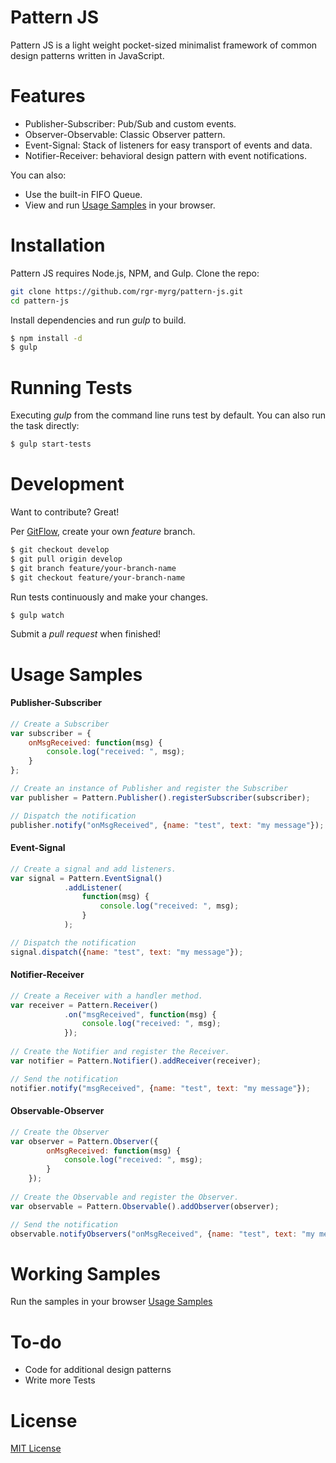 # Pattern JS
Pattern JS is a light weight pocket-sized minimalist framework of common design patterns written in JavaScript.

# Features
- Publisher-Subscriber: Pub/Sub and custom events.
- Observer-Observable: Classic Observer pattern.
- Event-Signal: Stack of listeners for easy transport of events and data.
- Notifier-Receiver: behavioral design pattern with event notifications.

You can also:
- Use the built-in FIFO Queue.
- View and run [Usage Samples](https://github.com/rgr-myrg/pattern-js/tree/develop/samples) in your browser.

# Installation
Pattern JS requires Node.js, NPM, and Gulp.
Clone the repo:
```sh
git clone https://github.com/rgr-myrg/pattern-js.git
cd pattern-js
```
Install dependencies and run *gulp* to build.
```sh
$ npm install -d
$ gulp
```

# Running Tests
Executing *gulp* from the command line runs test by default. You can also run the task directly:
```sh
$ gulp start-tests
```
# Development
Want to contribute? Great!

Per [GitFlow](https://datasift.github.io/gitflow/IntroducingGitFlow.html), create your own *feature* branch.
```sh
$ git checkout develop
$ git pull origin develop
$ git branch feature/your-branch-name
$ git checkout feature/your-branch-name
```
Run tests continuously and make your changes.
```sh
$ gulp watch
```
Submit a *pull request* when finished!
# Usage Samples
#### Publisher-Subscriber
```javascript
// Create a Subscriber
var subscriber = {
    onMsgReceived: function(msg) {
        console.log("received: ", msg);
    }
};

// Create an instance of Publisher and register the Subscriber
var publisher = Pattern.Publisher().registerSubscriber(subscriber);

// Dispatch the notification
publisher.notify("onMsgReceived", {name: "test", text: "my message"});
```
#### Event-Signal
```javascript
// Create a signal and add listeners.
var signal = Pattern.EventSignal()
            .addListener(
                function(msg) {
                    console.log("received: ", msg);
                }
            );

// Dispatch the notification
signal.dispatch({name: "test", text: "my message"});
```

#### Notifier-Receiver
```javascript
// Create a Receiver with a handler method.
var receiver = Pattern.Receiver()
            .on("msgReceived", function(msg) {
                console.log("received: ", msg);
            });
            
// Create the Notifier and register the Receiver.
var notifier = Pattern.Notifier().addReceiver(receiver);

// Send the notification
notifier.notify("msgReceived", {name: "test", text: "my message"});
```

#### Observable-Observer
```javascript
// Create the Observer
var observer = Pattern.Observer({
        onMsgReceived: function(msg) {
            console.log("received: ", msg);
        }
    });
    
// Create the Observable and register the Observer.
var observable = Pattern.Observable().addObserver(observer);

// Send the notification
observable.notifyObservers("onMsgReceived", {name: "test", text: "my message"});
```

# Working Samples
Run the samples in your browser
[Usage Samples](https://github.com/rgr-myrg/pattern-js/tree/develop/samples)

# To-do
- Code for additional design patterns
- Write more Tests

# License
[MIT License](https://opensource.org/licenses/MIT)
